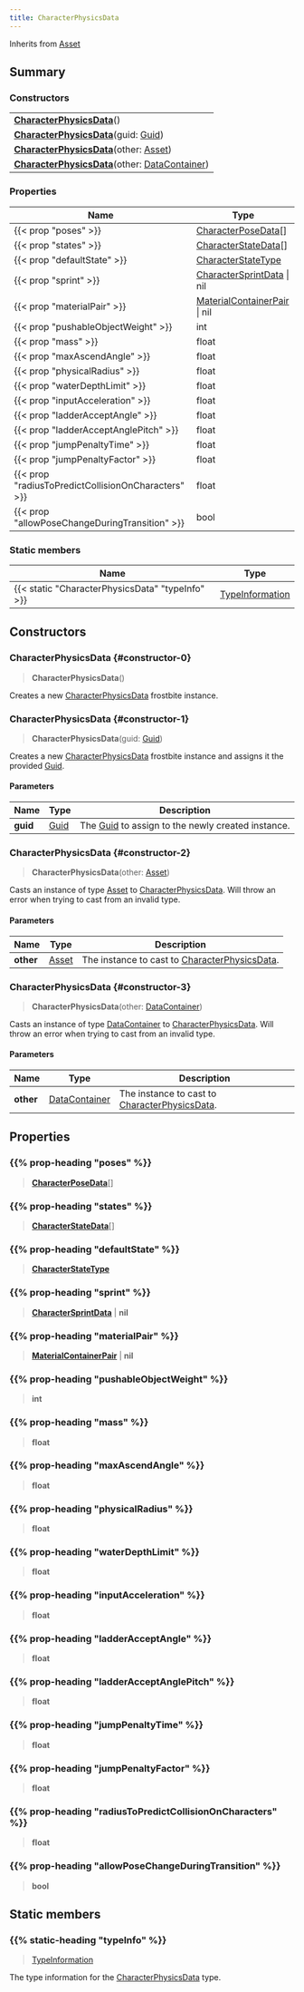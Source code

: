 ```yaml
---
title: CharacterPhysicsData
---
```


Inherits from 
[Asset](/vext/ref/fb/asset)

## Summary
### Constructors
| |
| ----------- |
| **[CharacterPhysicsData](#constructor-0)**() |
| **[CharacterPhysicsData](#constructor-1)**(guid: [Guid](/vext/ref/shared/class/guid)) |
| **[CharacterPhysicsData](#constructor-2)**(other: [Asset](/vext/ref/fb/asset)) |
| **[CharacterPhysicsData](#constructor-3)**(other: [DataContainer](/vext/ref/shared/class/datacontainer)) |

### Properties
| Name | Type |
| ---- | ---- |
| {{< prop "poses" >}} | [CharacterPoseData](/vext/ref/fb/characterposedata)[] |
| {{< prop "states" >}} | [CharacterStateData](/vext/ref/fb/characterstatedata)[] |
| {{< prop "defaultState" >}} | [CharacterStateType](/vext/ref/fb/characterstatetype) |
| {{< prop "sprint" >}} | [CharacterSprintData](/vext/ref/fb/charactersprintdata) \| nil |
| {{< prop "materialPair" >}} | [MaterialContainerPair](/vext/ref/fb/materialcontainerpair) \| nil |
| {{< prop "pushableObjectWeight" >}} | int |
| {{< prop "mass" >}} | float |
| {{< prop "maxAscendAngle" >}} | float |
| {{< prop "physicalRadius" >}} | float |
| {{< prop "waterDepthLimit" >}} | float |
| {{< prop "inputAcceleration" >}} | float |
| {{< prop "ladderAcceptAngle" >}} | float |
| {{< prop "ladderAcceptAnglePitch" >}} | float |
| {{< prop "jumpPenaltyTime" >}} | float |
| {{< prop "jumpPenaltyFactor" >}} | float |
| {{< prop "radiusToPredictCollisionOnCharacters" >}} | float |
| {{< prop "allowPoseChangeDuringTransition" >}} | bool |

### Static members
| Name | Type |
| ---- | ---- |
| {{< static "CharacterPhysicsData" "typeInfo" >}} | [TypeInformation](/vext/ref/shared/class/typeinformation) |

## Constructors
### CharacterPhysicsData {#constructor-0}
> **CharacterPhysicsData**()

Creates a new [CharacterPhysicsData](/vext/ref/fb/characterphysicsdata) frostbite instance.

### CharacterPhysicsData {#constructor-1}
> **CharacterPhysicsData**(guid: [Guid](/vext/ref/shared/class/guid))

Creates a new [CharacterPhysicsData](/vext/ref/fb/characterphysicsdata) frostbite instance and assigns it the provided [Guid](/vext/ref/shared/class/guid).

#### Parameters
| Name | Type | Description |
| ---- | ---- | ----------- |
| **guid** | [Guid](/vext/ref/shared/class/guid) | The [Guid](/vext/ref/shared/class/guid) to assign to the newly created instance. |

### CharacterPhysicsData {#constructor-2}
> **CharacterPhysicsData**(other: [Asset](/vext/ref/fb/asset))

Casts an instance of type [Asset](/vext/ref/fb/asset) to [CharacterPhysicsData](/vext/ref/fb/characterphysicsdata). Will throw an error when trying to cast from an invalid type.

#### Parameters
| Name | Type | Description |
| ---- | ---- | ----------- |
| **other** | [Asset](/vext/ref/fb/asset) | The instance to cast to [CharacterPhysicsData](/vext/ref/fb/characterphysicsdata). |

### CharacterPhysicsData {#constructor-3}
> **CharacterPhysicsData**(other: [DataContainer](/vext/ref/shared/class/datacontainer))

Casts an instance of type [DataContainer](/vext/ref/shared/class/datacontainer) to [CharacterPhysicsData](/vext/ref/fb/characterphysicsdata). Will throw an error when trying to cast from an invalid type.

#### Parameters
| Name | Type | Description |
| ---- | ---- | ----------- |
| **other** | [DataContainer](/vext/ref/shared/class/datacontainer) | The instance to cast to [CharacterPhysicsData](/vext/ref/fb/characterphysicsdata). |

## Properties
### {{% prop-heading "poses" %}}
> **[CharacterPoseData](/vext/ref/fb/characterposedata)**[]

### {{% prop-heading "states" %}}
> **[CharacterStateData](/vext/ref/fb/characterstatedata)**[]

### {{% prop-heading "defaultState" %}}
> **[CharacterStateType](/vext/ref/fb/characterstatetype)**

### {{% prop-heading "sprint" %}}
> **[CharacterSprintData](/vext/ref/fb/charactersprintdata)** | **nil**

### {{% prop-heading "materialPair" %}}
> **[MaterialContainerPair](/vext/ref/fb/materialcontainerpair)** | **nil**

### {{% prop-heading "pushableObjectWeight" %}}
> **int**

### {{% prop-heading "mass" %}}
> **float**

### {{% prop-heading "maxAscendAngle" %}}
> **float**

### {{% prop-heading "physicalRadius" %}}
> **float**

### {{% prop-heading "waterDepthLimit" %}}
> **float**

### {{% prop-heading "inputAcceleration" %}}
> **float**

### {{% prop-heading "ladderAcceptAngle" %}}
> **float**

### {{% prop-heading "ladderAcceptAnglePitch" %}}
> **float**

### {{% prop-heading "jumpPenaltyTime" %}}
> **float**

### {{% prop-heading "jumpPenaltyFactor" %}}
> **float**

### {{% prop-heading "radiusToPredictCollisionOnCharacters" %}}
> **float**

### {{% prop-heading "allowPoseChangeDuringTransition" %}}
> **bool**

## Static members
### {{% static-heading "typeInfo" %}}
> [TypeInformation](/vext/ref/shared/class/typeinformation)

The type information for the [CharacterPhysicsData](/vext/ref/fb/characterphysicsdata) type.

